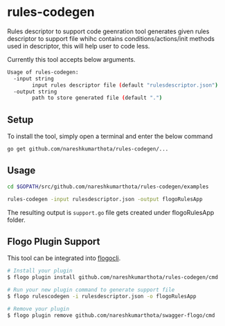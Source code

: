 # rules-codegen
Rules descriptor to support code geenration tool generates given rules descriptor to support file whihc contains conditions/actions/init methods used in descriptor, this will help user to code less.

Currently this tool accepts below arguments.
```sh
Usage of rules-codegen:
  -input string
        input rules descriptor file (default "rulesdescriptor.json")
  -output string
        path to store generated file (default ".")
```
## Setup
To install the tool, simply open a terminal and enter the below command
```sh
go get github.com/nareshkumarthota/rules-codegen/...
```

## Usage

```sh
cd $GOPATH/src/github.com/nareshkumarthota/rules-codegen/examples

rules-codegen -input rulesdescriptor.json -output flogoRulesApp
```
The resulting output is `support.go` file gets created under flogoRulesApp folder.


## Flogo Plugin Support
This tool can be integrated into [flogocli](https://github.com/project-flogo/cli).
```sh
# Install your plugin
$ flogo plugin install github.com/nareshkumarthota/rules-codegen/cmd

# Run your new plugin command to generate support file
$ flogo rulescodegen -i rulesdescriptor.json -o flogoRulesApp

# Remove your plugin
$ flogo plugin remove github.com/nareshkumarthota/swagger-flogo/cmd
```